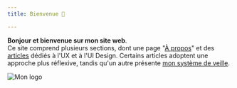 ```yaml
---
title: Bienvenue 🦋

---
```


**Bonjour et bienvenue sur mon site web**.<br>
Ce site comprend plusieurs sections, dont une page "[À propos](/labveilletech/propos)" et des [articles](/labveilletech/articles) dédiés à l'UX et à l'UI Design. Certains articles adoptent une approche plus réflexive, tandis qu'un autre présente [mon système de veille](/labveilletech/articles/veille).

![Mon logo](./images/logo.png)